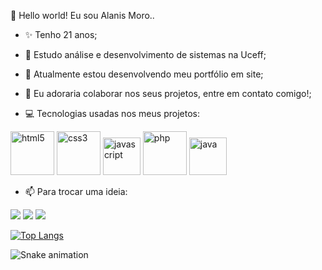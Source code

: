 👋 Hello world! Eu sou Alanis Moro..


- ✨ Tenho 21 anos;

- 🔭 Estudo análise e desenvolvimento de sistemas na Uceff;

- 🌱 Atualmente estou desenvolvendo meu portfólio em site;

- 👯 Eu adoraria colaborar nos seus projetos, entre em contato comigo!;




- 💻 Tecnologias usadas nos meus projetos:

<img src="https://cdn.jsdelivr.net/gh/devicons/devicon/icons/html5/html5-original-wordmark.svg" alt=html5 width=70 height=70> <img src="https://cdn.jsdelivr.net/gh/devicons/devicon/icons/css3/css3-original-wordmark.svg" alt=css3 width=70 height=70> <img src="https://cdn.jsdelivr.net/gh/devicons/devicon/icons/javascript/javascript-original.svg" alt=javascript width=60 height=60>  <img src="https://cdn.jsdelivr.net/gh/devicons/devicon/icons/php/php-plain.svg" alt=php width=70 height=70> <img src="https://logospng.org/download/java/logo-java-512.png" alt=java width=60 height=60>




- 📫 Para trocar uma ideia: 
<div>
<a href="https://www.youtube.com/c/alanismoro" target="_blank"><img src="https://img.shields.io/badge/YouTube-FF0000?style=for-the-badge&logo=youtube&logoColor=white" target="_blank"></a>
<a href="https://www.twitch.tv/vi0lettr6_" target="_blank"><img src="https://img.shields.io/badge/Twitch-9146FF?style=for-the-badge&logo=twitch&logoColor=white" target="_blank"></a>
<a href="https://www.linkedin.com/in/alanismoro" target="_blank"><img src="https://img.shields.io/badge/-LinkedIn-%230077B5?style=for-the-badge&logo=linkedin&logoColor=white" target="_blank"></a>   
</div>

[![Top Langs](https://github-readme-stats.vercel.app/api/top-langs/?username=alanismoro&layout=compact)](https://github.com/alanismoro/github-readme-stats)

![Snake animation](https://github.com/alanismoro/alanismoro/blob/output/github-contribution-grid-snake.svg)
